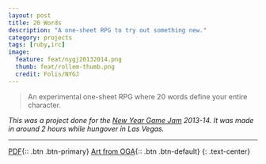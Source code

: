 ```yaml
---
layout: post
title: 20 Words
description: "A one-sheet RPG to try out something new."
category: projects
tags: [ruby,irc]
image:
  feature: feat/nygj20132014.png
  thumb: feat/rollem-thumb.png
  credit: Folis/NYGJ
---
```


>An experimental one-sheet RPG where 20 words define your entire character.

*This was a project done for the [New Year Game Jam](http://seasonaljamweek.com/) 2013-14. It was made in around 2 hours while hungover in Las Vegas.*

---

[PDF](/dl/20-words.pdf){:: .btn .btn-primary}
[Art from OGA](http://opengameart.org/content/small-guy){:: .btn .btn-default}
{: .text-center}